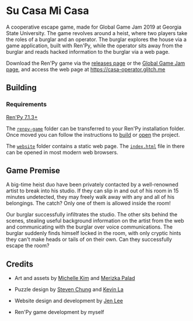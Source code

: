 # Su Casa Mi Casa

A cooperative escape game, made for Global Game Jam 2019 at Georgia State University. The game revolves around a heist, where two players take the roles of a burglar and an operator. The burglar explores the house via a game application, built with Ren'Py, while the operator sits away from the burglar and reads hacked information to the burglar via a web page.


Download the Ren'Py game via the [releases page]() or the [Global Game Jam page](https://globalgamejam.org/2019/games/su-casa-mi-casa), and access the web page at https://casa-operator.glitch.me

## Building

### Requirements

[Ren'Py 7.1.3+](https://www.renpy.org/latest.html)

The [`renpy-game`]() folder can be transferred to your Ren'Py installation folder. Once moved you can follow the instructions to [build](https://www.renpy.org/doc/html/build.html) or [open](https://www.renpy.org/doc/html/quickstart.html#the-ren-py-launcher) the project.

The [`website`]() folder contains a static web page. The [`index.html`]() file in there can be opened in most modern web browsers.

## Game Premise

A big-time heist duo have been privately contacted by a well-renowned artist to break into his studio. If they can slip in and out of his room in 15 minutes undetected, they may freely walk away with any and all of his belongings. The catch? Only one of them is allowed inside the room!


Our burglar successfully infiltrates the studio. The other sits behind the scenes, stealing useful background information on the artist from the web and communicating with the burglar over voice communications. The burglar suddenly finds himself locked in the room, with only cryptic hints they can't make heads or tails of on their own. Can they successfully escape the room?

## Credits

- Art and assets by [Michelle Kim](https://www.instagram.com/bluejayflew/) and [Merizka Palad](https://www.instagram.com/dinovolt_/)

- Puzzle design by [Steven Chung](https://github.com/lemonna) and [Kevin La](https://github.com/kla3)

- Website design and development by [Jen Lee](https://github.com/catsukidon)

- Ren'Py game development by myself
